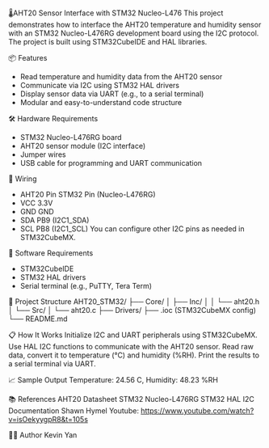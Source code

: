 🌡️AHT20 Sensor Interface with STM32 Nucleo-L476
This project demonstrates how to interface the AHT20 temperature and humidity sensor with an STM32 Nucleo-L476RG development board using the I2C protocol. The project is built using STM32CubeIDE and HAL libraries.

📦 Features
- Read temperature and humidity data from the AHT20 sensor
- Communicate via I2C using STM32 HAL drivers
- Display sensor data via UART (e.g., to a serial terminal)
- Modular and easy-to-understand code structure

🛠️ Hardware Requirements
- STM32 Nucleo-L476RG board
- AHT20 sensor module (I2C interface)
- Jumper wires
- USB cable for programming and UART communication

🔌 Wiring
- AHT20 Pin	STM32 Pin (Nucleo-L476RG)
- VCC	3.3V
- GND	GND
- SDA	PB9 (I2C1_SDA)
- SCL	PB8 (I2C1_SCL)
You can configure other I2C pins as needed in STM32CubeMX.

🧰 Software Requirements
- STM32CubeIDE
- STM32 HAL drivers
- Serial terminal (e.g., PuTTY, Tera Term)

📁 Project Structure
AHT20_STM32/
├── Core/
│   ├── Inc/
│   │   └── aht20.h
│   └── Src/
│       └── aht20.c
├── Drivers/
├── .ioc (STM32CubeMX config)
└── README.md

📋 How It Works
Initialize I2C and UART peripherals using STM32CubeMX.
Use HAL I2C functions to communicate with the AHT20 sensor.
Read raw data, convert it to temperature (°C) and humidity (%RH).
Print the results to a serial terminal via UART.

📈 Sample Output
Temperature: 24.56 C, Humidity: 48.23 %RH

📚 References
AHT20 Datasheet
STM32 Nucleo-L476RG
STM32 HAL I2C Documentation
Shawn Hymel Youtube: https://www.youtube.com/watch?v=isOekyygpR8&t=105s

🧑‍💻 Author
Kevin Yan
